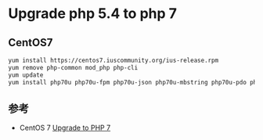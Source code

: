 # Upgrade php 5.4 to php 7

## CentOS7

```bash
yum install https://centos7.iuscommunity.org/ius-release.rpm
yum remove php-common mod_php php-cli
yum update
yum install php70u php70u-fpm php70u-json php70u-mbstring php70u-pdo php70u-mysqlnd php70u-opcache php70u-xml php70u-gd php70u-devel php70u-mysql 
```

## 参考

* CentOS 7 [Upgrade to PHP 7](https://www.1and1.com/cloud-community/learn/application/php/upgrade-php-from-54-to-70-on-a-centos-7-11-cloud-server/)